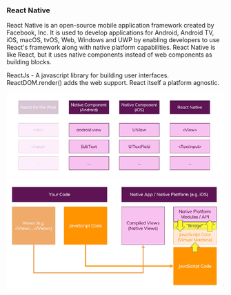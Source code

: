 ### React Native

React Native is an open-source mobile application framework created by Facebook, Inc. It is used to develop applications for Android, Android TV, iOS, macOS, tvOS, Web, Windows and UWP by enabling developers to use React's framework along with native platform capabilities.
React Native is like React, but it uses native components instead of web components as building blocks.

ReactJs - A javascript library for building user interfaces. ReactDOM.render() adds the web support. React itself a platform agnostic.

<img src="https://github.com/vikassharma96/react-native-aaps/blob/main/app/assets/images/1.png"/>
<img src="https://github.com/vikassharma96/react-native-aaps/blob/main/app/assets/images/2.png"/>
